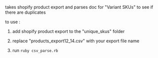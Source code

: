 takes shopify product export and parses doc for "Variant SKUs" to see if there are duplicates

to use :

1. add shopify product export to the "unique_skus" folder

2. replace "products_export12_14.csv" with your export file name

3. run `ruby csv_parse.rb`

